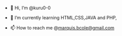 - 👋 Hi, I’m @kuru0-0
- 🌱 I’m currently learning HTML,CSS,JAVA and PHP,

- 📫 How to reach me @marquis.bcole@gmail.com

<!---
kuru0-0/kuru0-0 is a ✨ special ✨ repository because its `README.md` (this file) appears on your GitHub profile.
You can click the Preview link to take a look at your changes.
--->

